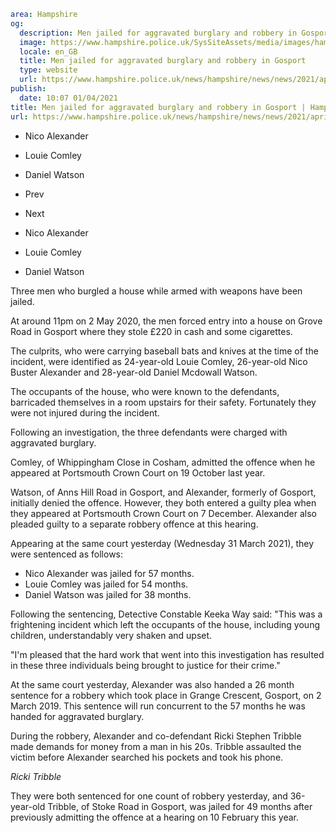 ```yaml
area: Hampshire
og:
  description: Men jailed for aggravated burglary and robbery in Gosport
  image: https://www.hampshire.police.uk/SysSiteAssets/media/images/hampshire/news/2021/april/comleywatsonalexandertribble.jpg?crop=(6,0,948,496)&amp;w=600&amp;h=300&amp;scale=both
  locale: en_GB
  title: Men jailed for aggravated burglary and robbery in Gosport
  type: website
  url: https://www.hampshire.police.uk/news/hampshire/news/news/2021/april-2021/men-jailed-for-aggravated-burglary-and-robbery-in-gosport/
publish:
  date: 10:07 01/04/2021
title: Men jailed for aggravated burglary and robbery in Gosport | Hampshire Constabulary
url: https://www.hampshire.police.uk/news/hampshire/news/news/2021/april-2021/men-jailed-for-aggravated-burglary-and-robbery-in-gosport/
```

* Nico Alexander

 * Louie Comley

 * Daniel Watson

 * Prev
 * Next

 * Nico Alexander

 * Louie Comley

 * Daniel Watson

Three men who burgled a house while armed with weapons have been jailed.

At around 11pm on 2 May 2020, the men forced entry into a house on Grove Road in Gosport where they stole £220 in cash and some cigarettes.

The culprits, who were carrying baseball bats and knives at the time of the incident, were identified as 24-year-old Louie Comley, 26-year-old Nico Buster Alexander and 28-year-old Daniel Mcdowall Watson.

The occupants of the house, who were known to the defendants, barricaded themselves in a room upstairs for their safety. Fortunately they were not injured during the incident.

Following an investigation, the three defendants were charged with aggravated burglary.

Comley, of Whippingham Close in Cosham, admitted the offence when he appeared at Portsmouth Crown Court on 19 October last year.

Watson, of Anns Hill Road in Gosport, and Alexander, formerly of Gosport, initially denied the offence. However, they both entered a guilty plea when they appeared at Portsmouth Crown Court on 7 December. Alexander also pleaded guilty to a separate robbery offence at this hearing.

Appearing at the same court yesterday (Wednesday 31 March 2021), they were sentenced as follows:

 * Nico Alexander was jailed for 57 months.
 * Louie Comley was jailed for 54 months.
 * Daniel Watson was jailed for 38 months.

Following the sentencing, Detective Constable Keeka Way said: "This was a frightening incident which left the occupants of the house, including young children, understandably very shaken and upset.

"I'm pleased that the hard work that went into this investigation has resulted in these three individuals being brought to justice for their crime."

At the same court yesterday, Alexander was also handed a 26 month sentence for a robbery which took place in Grange Crescent, Gosport, on 2 March 2019. This sentence will run concurrent to the 57 months he was handed for aggravated burglary.

During the robbery, Alexander and co-defendant Ricki Stephen Tribble made demands for money from a man in his 20s. Tribble assaulted the victim before Alexander searched his pockets and took his phone.

 _Ricki Tribble_

They were both sentenced for one count of robbery yesterday, and 36-year-old Tribble, of Stoke Road in Gosport, was jailed for 49 months after previously admitting the offence at a hearing on 10 February this year.
